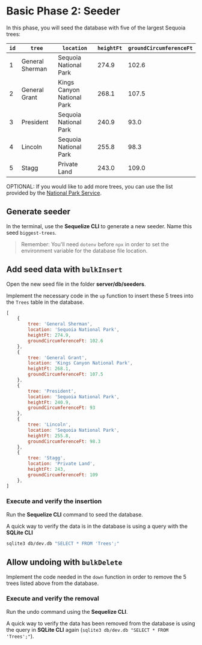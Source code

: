 # Basic Phase 2: Seeder

In this phase, you will seed the database with five of the largest Sequoia
trees:

| `id` | `tree`          | `location`                 | `heightFt` | `groundCircumferenceFt` |
| ---- | --------------- | -------------------------- | ---------- | ----------------------- |
| 1    | General Sherman | Sequoia National Park      | 274.9      | 102.6                   |
| 2    | General Grant   | Kings Canyon National Park | 268.1      | 107.5                   |
| 3    | President       | Sequoia National Park      | 240.9      | 93.0                    |
| 4    | Lincoln         | Sequoia National Park      | 255.8      | 98.3                    |
| 5    | Stagg           | Private Land               | 243.0      | 109.0                   |

OPTIONAL: If you would like to add more trees, you can use the list provided by
the [National Park Service][nps].

## Generate seeder

In the terminal, use the **Sequelize CLI** to generate a new seeder. Name this
seed `biggest-trees`.

> Remember: You'll need `dotenv` before `npx` in order to set the
> environment variable for the database file location.

## Add seed data with `bulkInsert`

Open the new seed file in the folder __server/db/seeders__.

Implement the necessary code in the `up` function to insert these 5 trees into
the `Trees` table in the database.

```javascript
[
    {
        tree: 'General Sherman',
        location: 'Sequoia National Park',
        heightFt: 274.9,
        groundCircumferenceFt: 102.6
    },
    {
        tree: 'General Grant',
        location: 'Kings Canyon National Park',
        heightFt: 268.1,
        groundCircumferenceFt: 107.5
    },
    {
        tree: 'President',
        location: 'Sequoia National Park',
        heightFt: 240.9,
        groundCircumferenceFt: 93
    },
    {
        tree: 'Lincoln',
        location: 'Sequoia National Park',
        heightFt: 255.8,
        groundCircumferenceFt: 98.3
    },
    {
        tree: 'Stagg',
        location: 'Private Land',
        heightFt: 243,
        groundCircumferenceFt: 109
    },
]
```

### Execute and verify the insertion

Run the **Sequelize CLI** command to seed the database.

A quick way to verify the data is in the database is using a query with the
**SQLite CLI**

```sh
sqlite3 db/dev.db "SELECT * FROM 'Trees';"
```

## Allow undoing with `bulkDelete`

Implement the code needed in the `down` function in order to remove the 5 trees
listed above from the database.

### Execute and verify the removal

Run the undo command using the **Sequelize CLI**.

A quick way to verify the data has been removed from the database is using the
query in **SQLite CLI** again (`sqlite3 db/dev.db "SELECT * FROM 'Trees';"`).

[nps]: https://www.nps.gov/seki/learn/nature/largest-trees-in-world.htm
